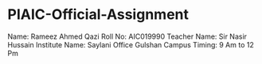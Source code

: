 # PIAIC-Official-Assignment
Name: Rameez Ahmed Qazi
Roll No: AIC019990
Teacher Name: Sir Nasir Hussain
Institute Name: Saylani Office Gulshan Campus
Timing: 9 Am to 12 Pm
